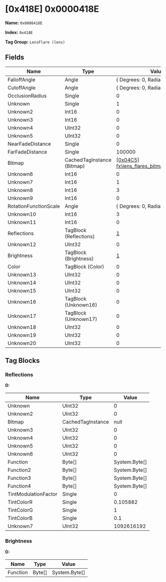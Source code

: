 # [0x418E] 0x0000418E

**Name:** ```0x0000418E```

**Index:** ```0x418E```

**Tag Group:** ```LensFlare (lens)```

## Fields

Name	| Type	| Value
---	|---	|---	|
FalloffAngle	|Angle	|{ Degrees: 0, Radians: 0 }
CutoffAngle	|Angle	|{ Degrees: 0, Radians: 0 }
OcclusionRadius	|Single	|0
Unknown	|Single	|1
Unknown2	|Int16	|0
Unknown3	|Int16	|0
Unknown4	|UInt32	|0
Unknown5	|UInt32	|0
NearFadeDistance	|Single	|0
FarFadeDistance	|Single	|100000
Bitmap	|CachedTagInstance (Bitmap)	|[[0x04C5] fx\lens_flares\_bitmaps\simple_flare](../Bitmap/04C5.md)
Unknown6	|Int16	|0
Unknown7	|Int16	|1
Unknown8	|Int16	|3
Unknown9	|Int16	|0
RotationFunctionScale	|Angle	|{ Degrees: 0, Radians: 0 }
Unknown10	|Int16	|3
Unknown11	|Int16	|0
Reflections	|TagBlock (Reflections)	|[1](#reflections)
Unknown12	|UInt32	|0
Brightness	|TagBlock (Brightness)	|[1](#brightness)
Color	|TagBlock (Color)	|0
Unknown13	|UInt32	|0
Unknown14	|UInt32	|0
Unknown15	|UInt32	|0
Unknown16	|TagBlock (Unknown16)	|0
Unknown17	|TagBlock (Unknown17)	|0
Unknown18	|UInt32	|0
Unknown19	|UInt32	|0
Unknown20	|UInt32	|0


## Tag Blocks

### Reflections

**0:**

Name	| Type	| Value
---	|---	|---	|
Unknown	|UInt32	|0
Unknown2	|UInt32	|0
Bitmap	|CachedTagInstance	|null
Unknown3	|UInt32	|0
Unknown4	|UInt32	|0
Unknown5	|UInt32	|0
Unknown6	|UInt32	|0
Function	|Byte[]	|System.Byte[]
Function2	|Byte[]	|System.Byte[]
Function3	|Byte[]	|System.Byte[]
Function4	|Byte[]	|System.Byte[]
TintModulationFactor	|Single	|0
TintColorR	|Single	|0.105882
TintColorG	|Single	|1
TintColorB	|Single	|0.1
Unknown7	|UInt32	|1092616192


### Brightness

**0:**

Name	| Type	| Value
---	|---	|---	|
Function	|Byte[]	|System.Byte[]


